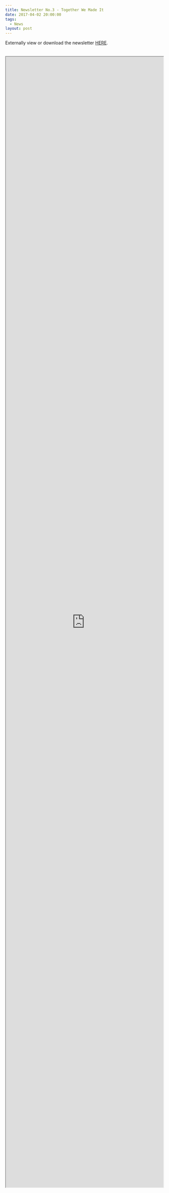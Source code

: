 ```yaml
---
title: Newsletter No.3 - Together We Made It
date: 2017-04-02 20:00:00
tags:
  - News
layout: post
---
```


Externally view or download the newsletter <a href="http://docdro.id/AWn3lPG">HERE</a>.

<div style="height: 20px;"></div>

<div style="height: 90vh; width: 100%">

<iframe src="https://drive.google.com/file/d/0B9GXqixs5SJ_TTNUbG9ZM1kzQUU/preview" width="100%" height="100%"></iframe>

</div>

<div style="height: 20px;"></div>
